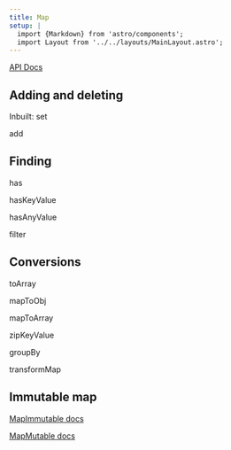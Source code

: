 ```yaml
---
title: Map
setup: |
  import {Markdown} from 'astro/components';
  import Layout from '../../layouts/MainLayout.astro';
---
```


[API Docs](https://clinth.github.io/ixfx/modules/Collections.Maps.html)

## Adding and deleting

Inbuilt: set

add

## Finding

has

hasKeyValue

hasAnyValue

filter

## Conversions

toArray

mapToObj

mapToArray

zipKeyValue

groupBy

transformMap

## Immutable map

[MapImmutable docs](https://clinth.github.io/ixfx/interfaces/Collections.MapImmutable.html)


[MapMutable docs](https://clinth.github.io/ixfx/interfaces/Collections.MapMutable.html)